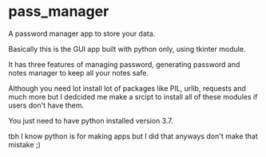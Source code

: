 # pass_manager
A password manager app to store your data.

Basically this is the GUI app built with python only, using tkinter module.

It has three features of managing password, generating password and notes manager to keep all your notes safe.

Although you need lot install lot of packages like PIL, urlib, requests and much more but I dedcided me make a srcipt to install all of these modules if users don't have them.

You just need to have python installed version 3.7.

tbh I know python is for making apps but I did that anyways don't make that mistake ;)
